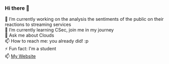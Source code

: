 ### Hi there 👋

🔭 I’m currently working on the analysis the sentiments of the public on their reactions to streaming services <br/>
🌱 I’m currently learning CSec, join me in my journey <br/>
💬 Ask me about Clouds <br/>
📫 How to reach me: you already did! :p <br/>
⚡ Fun fact: I'm a student <br/>
📫 [My Website](https://pratham567.github.io/hi)

<!--
**Pratham567/pratham567** is a ✨ _special_ ✨ repository because its `README.md` (this file) appears on your GitHub profile.

Here are some ideas to get you started:

- 🔭 I’m currently working on ...
- 🌱 I’m currently learning ...
- 👯 I’m looking to collaborate on ...
- 🤔 I’m looking for help with ...
- 💬 Ask me about ...
- 📫 How to reach me: ...
- 😄 Pronouns: ...
- ⚡ Fun fact: ...
-->
